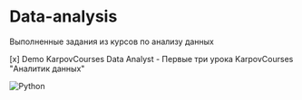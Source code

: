 # Data-analysis

Выполненные задания из курсов по анализу данных

[x] Demo KarpovCourses Data Analyst - Первые три урока KarpovCourses "Аналитик данных"

![Python](https://img.shields.io/badge/-Python-blue)
